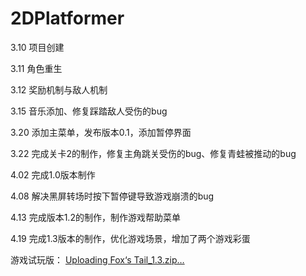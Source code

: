 # 2DPlatformer

3.10  项目创建

3.11 角色重生

3.12 奖励机制与敌人机制

3.15 音乐添加、修复踩踏敌人受伤的bug

3.20 添加主菜单，发布版本0.1，添加暂停界面

3.22 完成关卡2的制作，修复主角跳关受伤的bug、修复青蛙被推动的bug

4.02 完成1.0版本制作

4.08 解决黑屏转场时按下暂停键导致游戏崩溃的bug

4.13 完成版本1.2的制作，制作游戏帮助菜单

4.19 完成1.3版本的制作，优化游戏场景，增加了两个游戏彩蛋


游戏试玩版：
[Uploading Fox‘s Tail_1.3.zip…]()
